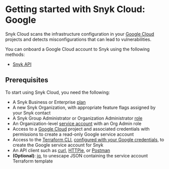 # Getting started with Snyk Cloud: Google

Snyk Cloud scans the infrastructure configuration in your [Google Cloud](https://cloud.google.com/) projects and detects misconfigurations that can lead to vulnerabilities.

You can onboard a Google Cloud account to Snyk using the following methods:

* [Snyk API](snyk-cloud-for-google-api/)

## Prerequisites

To start using Snyk Cloud, you need the following:

* A Snyk Business or Enterprise [plan](https://snyk.io/plans/)
* A new Snyk Organization, with appropriate feature flags assigned by your Snyk contact
* A Snyk Group Administrator or Organization Administrator [role](https://docs.snyk.io/features/user-and-group-management/managing-users-and-permissions/managing-permissions)
* An Organization-level [service account](https://docs.snyk.io/features/user-and-group-management/structure-account-for-high-application-performance/service-accounts#set-up-a-service-account) with an Org Admin role
* Access to a [Google Cloud](https://cloud.google.com/) project and associated credentials with permissions to create a read-only Google service account
* Access to the [Terraform CLI](https://www.terraform.io/downloads), [configured with your Google credentials](https://registry.terraform.io/providers/hashicorp/google/latest/docs/guides/getting\_started), to create the Google service account for Snyk
* An API client such as [curl](https://curl.se/), [HTTPie](https://httpie.io/), or [Postman](https://www.postman.com/)
* **(Optional)**: [jq](https://stedolan.github.io/jq/), to unescape JSON containing the service account Terraform template
